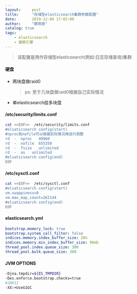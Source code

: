 ```yaml
---
layout:     post
title:      "存储型elasticsearch集群参数配置"
date:       2019-12-04 17:03:00
author:     "聼雨夜"
catalog: true
tags:
    - elasticsearch
    - 搜索引擎
---
```

>该配置是用作存储型elasticsearch(例如:日志存储查询)集群

#### 硬盘
* 两块盘做raid0
    >ps: 至于几块盘做raid0根据自己实际情况
* 单elasticsearch挂多块盘

#### /etc/security/limits.conf 
```bash
cat <<EOF>>  /etc/security/limits.conf 
#elsaticsearch config(start)
#nproc和nofile可以根据实际情况再进行调整
rd  -  nproc   40960
rd  -  nofile  655350
rd  -  fsize   unlimited
rd  -  as   unlimited
#elsaticsearch config(end)
EOF
```

#### /etc/sysctl.conf
```bash
cat <<EOF>>  /etc/sysctl.conf
#elsaticsearch config(start)
vm.swappiness=0
vm.max_map_count=262144
#elsaticsearch config(end)
EOF
```

#### elasticsearch.yml
```yaml
bootstrap.memory_lock: true
bootstrap.system_call_filter: false
indices.memory.index_buffer_size: 20%
indices.memory.min_index_buffer_size: 96mb
thread_pool.index.queue_size: 300
thread_pool.bulk.queue_size: 300
```

#### JVM OPTIONS
```bash
-Djna.tmpdir=${ES_TMPDIR}
-Des.enforce.bootstrap.checks=true
#JDK11
-XX:+UseG1GC
```